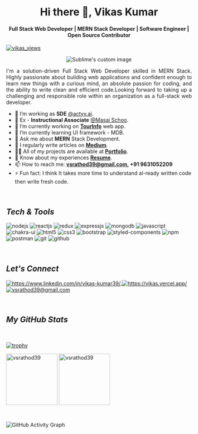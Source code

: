 <!-- --------------------------------- Heading: Name ---------------------------------- -->
<h1 align="center">Hi there 👋, Vikas Kumar</h1>
<h4 align="center">Full Stack Web Developer | MERN Stack Developer | Software Engineer | Open Source Contributor</h4>
<p align="left">
    <a href="https://github.com/vsrathod39">
        <img src="https://komarev.com/ghpvc/?username=vsrathod39&label=Profile%20views&color=0e75b6&style=flat" alt="vikas_views" />
    </a>
</p>

<!-- --------------------------------- Banner Image ---------------------------------- -->
<p align="center">
  <img src="https://www.shadevelopers.com/wp-content/uploads//2021/02/Web-development-banner.svg" alt="Sublime's custom image"/>
</p>

<!-- --------------------------------- About Section ---------------------------------- -->
<p align="justify">I'm a solution-driven Full Stack Web Developer skilled in MERN Stack. Highly passionate about building web applications and confident enough to learn new things with a curious mind, an absolute passion for coding, and the ability to write clean and efficient code.Looking forward to taking up a challenging and responsible role within an organization as a full-stack web developer.</p>

- 🏢 I’m working as **SDE** [@actyv.ai](https://www.actyv.ai/).
- 🏢 Ex - **Instructional Associate** [@Masai Schoo](https://masaischool.com/).
- 🔭 I’m currently working on **[TourInfo](https://tourinfo.vercel.app/)** web app. 
- 🌱 I’m currently learning UI framework - MDB. 
- 💬 Ask me about **MERN** Stack Development. 
- 📝 I regularly write articles on **[Medium](https://medium.com/@vsrathod39)**.
- 👨‍💻 All of my projects are available at **[Portfolio](https://vikas.vercel.app/)**.
- 📄 Know about my experiences **[Resume](https://drive.google.com/file/d/1bxIVCTCgIUCUpMUl4UNnfhoeRn565f67/view)**.
- 📫 How to reach me: **vsrathod39@gmail.com, +91 9631052209**
- ⚡ Fun fact: I think It takes more time to understand al-ready written code then write fresh code.

<br>

<!-- --------------------------------- Tech Stack Section ---------------------------------- -->

<h2><i>Tech & Tools</i></h2>

<p>
    <img src="https://img.shields.io/badge/Node.js-339933?style=for-the-badge&logo=nodedotjs&logoColor=white" alt="nodejs" />
    <img src="https://img.shields.io/badge/React-20232A?style=for-the-badge&logo=react&logoColor=61DAFB" alt="reactjs" />
    <img src="https://img.shields.io/badge/Redux-593D88?style=for-the-badge&logo=redux&logoColor=white" alt="redux" />
    <img src="https://img.shields.io/badge/Express.js-000000?style=for-the-badge&logo=express&logoColor=white" alt="expressjs" />
    <img src="https://img.shields.io/badge/MongoDB-4EA94B?style=for-the-badge&logo=mongodb&logoColor=white" alt="mongodb" />
    <img src="https://img.shields.io/badge/JavaScript-323330?style=for-the-badge&logo=javascript&logoColor=F7DF1E" alt="javascript" />
    <img src="https://img.shields.io/badge/Chakra%20UI-3bc7bd?style=for-the-badge&logo=chakraui&logoColor=white" alt="chakra-ui" />
    <img src="https://img.shields.io/badge/HTML5-E34F26?style=for-the-badge&logo=html5&logoColor=white" alt="html5" />
    <img src="https://img.shields.io/badge/CSS3-1572B6?style=for-the-badge&logo=css3&logoColor=white" alt="css3" />
    <img src="https://img.shields.io/badge/Bootstrap-563D7C?style=for-the-badge&logo=bootstrap&logoColor=white" alt="bootstrap" />
    <img src="https://img.shields.io/badge/styled--components-DB7093?style=for-the-badge&logo=styled-components&logoColor=white" alt="styled-components" />
<!--     <img src="https://img.shields.io/badge/Tailwind_CSS-38B2AC?style=for-the-badge&logo=tailwind-css&logoColor=white" alt="tailwind" /> -->
    <img src="https://img.shields.io/badge/npm-CB3837?style=for-the-badge&logo=npm&logoColor=white" alt="npm" />
    <img src="https://img.shields.io/badge/Postman-FF6C37?style=for-the-badge&logo=Postman&logoColor=white" alt="postman" />
    <img src="https://img.shields.io/badge/Git-f44d27?style=for-the-badge&logo=git&logoColor=white" alt="git" />
    <img src="https://img.shields.io/badge/GitHub-100000?style=for-the-badge&logo=github&logoColor=white" alt="github" />
<!--     <img src="https://img.shields.io/badge/Material%20UI-007FFF?style=for-the-badge&logo=mui&logoColor=white" alt="material-ui" /> -->
</p>
<br>

<h2><i>Let's Connect</i></h2>

<p align="left">
    <a href="https://www.linkedin.com/in/vikas-kumar39/">
        <img align="center" src="https://img.shields.io/badge/LinkedIn-0077B5?style=for-the-badge&logo=linkedin&logoColor=white" alt="https://www.linkedin.com/in/vikas-kumar39/" />
    </a>
    <a href="https://vikas.vercel.app/">
        <img align="center" src="https://img.shields.io/badge/Portfolio-18A303?style=for-the-badge&logo=ionic&logoColor=white" alt="https://vikas.vercel.app/" />
    </a>
    <a title="vsrathod39@gmail.com" href="mailto:vsrathod39@gmail.com">
        <img align="center" src="https://img.shields.io/badge/Gmail-D14836?style=for-the-badge&logo=gmail&logoColor=white" alt="vsrathod39@gmail.com" />
    </a>
</p>
<br>

<!----------------------------------- GitHub Stats Section ------------------------------------>

<h2><i>My GitHub Stats</i></h2>
<br>

[![trophy](https://github-profile-trophy.vercel.app/?username=vsrathod39)](https://github.com/ryo-ma/github-profile-trophy)
<br>

<p>
    <img align="center" src="https://github-readme-stats.vercel.app/api?username=vsrathod39&show_icons=true&include_all_commits=true&count_private=true&hide=issues,contribs&border_radius=0&locale=en&theme=light" alt="vsrathod39" height="139" />
    <img align="center" src="https://github-readme-stats.vercel.app/api/top-langs/?username=vsrathod39&layout=compact&exclude_repo=Lybrate-Website-Clone-Version-2.0,Lybrate-Website-Clone,Adidas-Clone&hide=Shell&border_radius=0&theme=light" alt="vsrathod39" height="139" />
</p>
<br>

![GitHub Activity Graph](https://activity-graph.herokuapp.com/graph?username=vsrathod39) 
</p>
